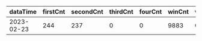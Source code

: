 |dataTime|firstCnt|secondCnt|thirdCnt|fourCnt|winCnt|vrate|wrate|
|-|-|-|-|-|-|-|-|
|2023-02-23|244|237|0|0|9883|0%|0%|
